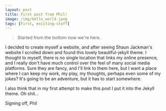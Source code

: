 ```yaml
---
layout: post
title: First post from Phil!
image: /img/hello_world.jpeg
tags: [First, exciting-stuff]
---
```


> Started from the bottom now we're here.

I decided to create myself a website, and after seeing Shaun Jackman's website I scrolled down and found this lovely beautiful-jekyll theme. I thought to myself, there is no single location that links my online presence, and I really don't have much control over the feel of many social media platforms. Sure they are fancy, and I'll link to them here, but I want a place where I can keep my work, my play, my thoughts, perhaps even some of my jokes? It's going to be an adventure, but it has to start somewhere.  

I also think that in my first attempt to make this post I put it into the Jekyll theme.  Oh shit...  


Signing off, 
Phil
